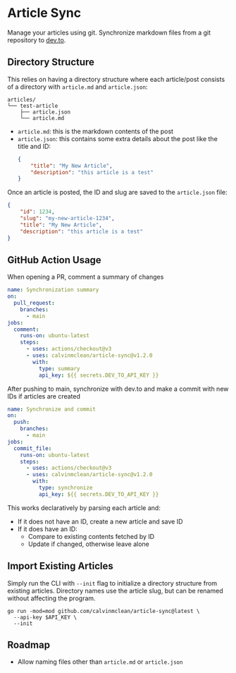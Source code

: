 # Article Sync

Manage your articles using git. Synchronize markdown files from a git repository to [dev.to](https://dev.to).

## Directory Structure
This relies on having a directory structure where each article/post consists of a directory with `article.md` and `article.json`:
```
articles/
└── test-article
    ├── article.json
    └── article.md
```

- `article.md`: this is the markdown contents of the post
- `article.json`: this contains some extra details about the post like the title and ID:
    ```json
    {
        "title": "My New Article",
        "description": "this article is a test"
    }
    ```

Once an article is posted, the ID and slug are saved to the `article.json` file:
```json
{
    "id": 1234,
    "slug": "my-new-article-1234",
    "title": "My New Article",
    "description": "this article is a test"
}
```

## GitHub Action Usage

When opening a PR, comment a summary of changes
```yaml
name: Synchronization summary
on:
  pull_request:
    branches:
      - main
jobs:
  comment:
    runs-on: ubuntu-latest
    steps:
      - uses: actions/checkout@v3
      - uses: calvinmclean/article-sync@v1.2.0
        with:
          type: summary
          api_key: ${{ secrets.DEV_TO_API_KEY }}
```

After pushing to main, synchronize with dev.to and make a commit with new IDs if articles are created
```yaml
name: Synchronize and commit
on:
  push:
    branches:
      - main
jobs:
  commit_file:
    runs-on: ubuntu-latest
    steps:
      - uses: actions/checkout@v3
      - uses: calvinmclean/article-sync@v1.2.0
        with:
          type: synchronize
          api_key: ${{ secrets.DEV_TO_API_KEY }}
```

This works declaratively by parsing each article and:
- If it does not have an ID, create a new article and save ID
- If it does have an ID:
    - Compare to existing contents fetched by ID
    - Update if changed, otherwise leave alone

## Import Existing Articles
Simply run the CLI with `--init` flag to initialize a directory structure from existing articles.
Directory names use the article slug, but can be renamed without affecting the program.

```shell
go run -mod=mod github.com/calvinmclean/article-sync@latest \
  --api-key $API_KEY \
  --init
```

## Roadmap
- Allow naming files other than `article.md` or `article.json`
